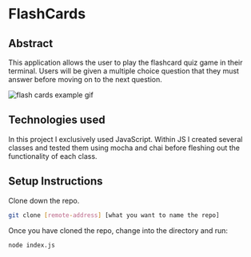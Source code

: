 # FlashCards

## Abstract

This application allows the user to play the flashcard quiz game in their terminal. Users will be given a multiple choice question that they must answer before moving on to the next question.

![flash cards example gif](https://media.giphy.com/media/1zkb1q58eTiTH6D7wc/giphy.gif)

## Technologies used

In this project I exclusively used JavaScript. Within JS I created several classes and tested them using mocha and chai before fleshing out the functionality of each class. 

## Setup Instructions

Clone down the repo.

```bash
git clone [remote-address] [what you want to name the repo]
```

Once you have cloned the repo, change into the directory and run:

```bash
node index.js
```

